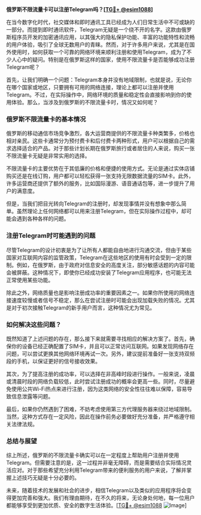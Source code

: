 **俄罗斯不限流量卡可以注册Telegram吗？[[TG💪+ @esim1088](https://t.me/s/esim1088)]**

在当今数字化时代，社交媒体和即时通讯工具已经成为人们日常生活中不可或缺的一部分。而提到即时通讯软件，Telegram无疑是一个绕不开的名字。这款由俄罗斯程序员开发的加密通讯应用，以其强大的隐私保护功能、丰富的功能特性和流畅的用户体验，吸引了全球无数用户的青睐。然而，对于许多用户来说，尤其是在国外使用时，如何获取一个可靠的网络环境来顺利注册和使用Telegram，成为了不少人心中的疑问。特别是在俄罗斯这样的国家，使用不限流量卡是否能够成功注册Telegram呢？

首先，让我们明确一个问题：Telegram本身并没有地域限制，也就是说，无论你在哪个国家或地区，只要拥有可用的网络连接，理论上都可以注册并使用Telegram。不过，在实际操作中，网络环境的质量和稳定性会直接影响到你的使用体验。那么，当涉及到俄罗斯的不限流量卡时，情况又如何呢？

### **俄罗斯不限流量卡的基本情况**

俄罗斯的移动通信市场竞争激烈，各大运营商提供的不限流量卡种类繁多，价格也相对亲民。这些卡通常分为预付费卡和后付费卡两种形式，用户可以根据自己的需求选择适合的产品。对于那些计划长期在俄罗斯旅行或者居住的人来说，购买一张不限流量卡无疑是非常实用的选择。

不限流量卡的主要优势在于其低廉的价格和便捷的使用方式。无论是通过实体店铺购买还是在线订购，用户都可以轻松获得一张支持无限数据流量的SIM卡。此外，许多运营商还提供了额外的服务，比如国际漫游、语音通话包等，进一步提升了用户的满意度。

但是，当我们把目光转向Telegram的注册时，却发现事情并没有想象中那么简单。虽然理论上任何网络都可以用来注册Telegram，但在实际操作过程中，却可能会遇到各种各样的问题。

### **注册Telegram时可能遇到的问题**

尽管Telegram的设计初衷是为了让所有人都能自由地进行沟通交流，但由于某些国家对互联网内容的监管政策，Telegram在这些地区的使用有时会受到一定的限制。例如，在俄罗斯，由于政府对信息安全的高度关注，部分敏感话题的内容可能会被屏蔽。这种情况下，即使你已经成功安装了Telegram应用程序，也可能无法正常使用某些功能。

除此之外，网络质量也是影响注册成功率的重要因素之一。如果你所使用的网络连接速度较慢或者信号不稳定，那么在尝试注册时可能会出现加载失败的情况。尤其是对于初次接触Telegram的新手用户而言，这种情况尤为常见。

### **如何解决这些问题？**

既然知道了上述问题的存在，那么接下来就需要寻找相应的解决方案了。首先，确保你的设备已经正确配置了SIM卡，并且可以正常访问互联网。如果发现网络存在问题，可以尝试更换其他网络环境再试一次。另外，建议提前准备好一张支持双频段的手机，以保证更好的信号接收效果。

其次，为了提高注册的成功率，可以选择在非高峰时段进行操作。一般来说，凌晨或清晨时段的网络负载较低，此时尝试注册成功的概率会更高一些。同时，尽量避免使用公共Wi-Fi热点来进行注册，因为这类网络的安全性往往难以保障，容易导致信息泄露等问题。

最后，如果你仍然遇到了困难，不妨考虑使用第三方代理服务器来绕过地域限制。当然，这种方式存在一定风险，因此在操作前务必要做好充分准备，并严格遵守相关法律法规。

### **总结与展望**

综上所述，俄罗斯的不限流量卡确实可以在一定程度上帮助用户注册并使用Telegram。但需要注意的是，这一过程并非毫无障碍，而是需要结合实际情况灵活应对。对于那些希望充分利用Telegram带来的便利服务的用户来说，了解并掌握上述技巧无疑是十分必要的。

未来，随着技术的发展和社会的进步，相信Telegram以及类似的应用程序将会变得更加完善和强大。我们有理由期待，在不久的将来，无论身处何地，每一位用户都能够享受到更加优质、安全的数字生活体验。[[TG💪+ @esim1088](https://t.me/s/esim1088) ![Image](https://i.postimg.cc/4NQfJmqS/Snipaste-2025-05-13-00-14-12.png)]